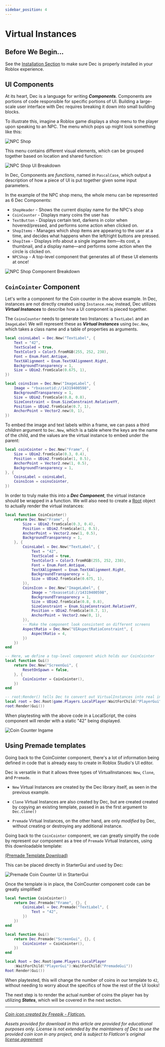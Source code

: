 ```yaml
---
sidebar_position: 4
---
```


# Virtual Instances

## Before We Begin...

See the [Installation Section](../Installation) to make sure Dec is properly
installed in your Roblox experience.

## UI Components

At its heart, Dec is a language for writing ***Components***. Components are
portions of code responsible for specific portions of UI. Building a
large-scale user interface with Dec requires breaking it down into small
building blocks.

To illustrate this, imagine a Roblox game displays a shop menu to the player
upon speaking to an NPC. The menu which pops up might look something like this:

![NPC Shop](/TutorialAssets/Chapter1/VirtualInstance/GecsSeafaringSupplies.jpg)

This menu contains different visual elements, which can be grouped together
based on location and shared function:

![NPC Shop UI Breakdown](/TutorialAssets/Chapter1/VirtualInstance/GecsSeafaringSuppliesComponentBreakdown.jpg)

In Dec, Components are *functions*, named in `PascalCase`, which output a
description of how a piece of UI is put together given some input parameters.

In the example of the NPC shop menu, the whole menu can be represented as 6 Dec
Components:

- `ShopHeader` - Shows the current display name for the NPC's shop
- `CoinCounter` - Displays many coins the user has
- `TextButton` - Displays certain text, darkens in color when hovered/pressed,
and performs some action when clicked on.
- `ShopItems` - Manages which shop items are appearing to the user at a time,
and decides what happens when the left/right buttons are pressed.
- `ShopItem` - Displays info about a single ingame item—its cost, a thumbnail,
and a display name—and performs some action when the circle is clicked on.
- `NPCShop` - A top-level component that generates all of these UI elements
at once!

![NPC Shop Component Breakdown](/TutorialAssets/Chapter1/VirtualInstance/GecsSeafaringSuppliesComponentBreakdown2.jpg)

## `CoinCointer` Component

Let's write a component for the Coin counter in the above example. In Dec,
instances are not directly created using `Instance.new`; instead, Dec utilizes
***Virtual Instances*** to describe how a UI component is pieced together.

The `CoinsCounter` needs to generate two Instances: a `TextLabel` and an
`ImageLabel` We will represent these as ***Virtual Instances*** using
`Dec.New`, which takes a class name and a table of properties as arguments.

```lua
local coinsLabel = Dec.New("TextLabel", {
    Text = "42",
    TextScaled = true,
    TextColor3 = Color3.fromRGB(255, 252, 238),
    Font = Enum.Font.Antique,
    TextXAlignment = Enum.TextXAlignment.Right,
    BackgroundTransparency = 1,
    Size = UDim2.fromScale(0.675, 1),
})
```

```lua
local coinsIcon = Dec.New("ImageLabel", {
    Image = "rbxassetid://14319400598",
    BackgroundTransparency = 1,
    Size = UDim2.fromScale(0.8, 0.8),
    SizeConstraint = Enum.SizeConstraint.RelativeYY,
    Position = UDim2.fromScale(0.7, 1),
    AnchorPoint = Vector2.new(0, 1),
})
```

To embed the image and text labels within a frame, we can pass a third
*children* argument to `Dec.New`, which is a table where the keys are the name
of the child, and the values are the virtual instance to embed under the parent:

```lua
local coinCointer = Dec.New("Frame", {
    Size = UDim2.fromScale(0.3, 0.4),
    Position = UDim2.fromScale(1, 0.5),
    AnchorPoint = Vector2.new(1, 0.5),
    BackgroundTransparency = 1,
}, {
    CoinsLabel = coinsLabel,
    CoinsIcon = coinsCointer,
})
```

In order to truly make this into a ***Dec Component***, the virtual instance
should be wrapped in a function. We will also need to create a [Root](/api/Root)
object to actually render the virtual instances:
```lua
local function CoinCointer()
    return Dec.New("Frame", {
        Size = UDim2.fromScale(0.3, 0.4),
        Position = UDim2.fromScale(1, 0.5),
        AnchorPoint = Vector2.new(1, 0.5),
        BackgroundTransparency = 1,
    }, {
        CoinsLabel = Dec.New("TextLabel", {
            Text = "42",
            TextScaled = true,
            TextColor3 = Color3.fromRGB(255, 252, 238),
            Font = Enum.Font.Antique,
            TextXAlignment = Enum.TextXAlignment.Right,
            BackgroundTransparency = 1,
            Size = UDim2.fromScale(0.675, 1),
        }),
        CoinsIcon = Dec.New("ImageLabel", {
            Image = "rbxassetid://14319400598",
            BackgroundTransparency = 1,
            Size = UDim2.fromScale(0.8, 0.8),
            SizeConstraint = Enum.SizeConstraint.RelativeYY,
            Position = UDim2.fromScale(0.7, 1),
            AnchorPoint = Vector2.new(0, 1),
        }),
        -- Make the component look consistent on different screens
        AspectRatio = Dec.New("UIAspectRatioConstraint", {
            AspectRatio = 4,
        })
    })
end

-- Here, we define a top-level component which holds our CoinCointer
local function Gui()
    return Dec.New("ScreenGui", {
        ResetOnSpawn = false,
    }, {
        CoinCointer = CoinCointer(),
    })
end

-- root:Render() tells Dec to convert out VirtualInstances into real instances
local root = Dec.Root(game.Players.LocalPlayer:WaitForChild("PlayerGui"))
root:Render(Gui())
```

When playtesting with the above code in a LocalScript, the coins component will
render with a static "42" being displayed.

![Coin Counter Ingame](/TutorialAssets/Chapter1/VirtualInstance/CoinCounterIngame.jpg)

## Using Premade templates

Going back to the CoinCointer component, there's a lot of information being
defined in code that is already easy to create in Roblox Studio's UI editor.

Dec is versatile in that it allows three types of VirtualInstances: `New`,
`Clone`, and `Premade`.

- `New` Virtual Instances are created by the Dec library itself, as seen in the
previous example.

- `Clone` Virtual Instances are also created by Dec, but are created created by
copying an existing template, passed in as the first argument to `Dec.Clone()`

- `Premade` Virtual Instances, on the other hand, are only *modified* by Dec,
without creating or destroying any additional instance.

Going back to the `CoinCointer` component, we can greatly simplify the code by
represent our component as a tree of `Premade` Virtual Instances, using this
downloadable template:

<a href="/TutorialAssets/Chapter1/VirtualInstance/PremadeCoinCounter.rbxmx" download target="_blank">(Premade Template Download)</a>

This can be placed directly in StarterGui and used by Dec:

![Premade Coin Counter UI in StarterGui](/TutorialAssets/Chapter1/VirtualInstance/PremadeCoinCounterScreenshot.jpg)

Once the template is in place, the CoinCounter component code can be greatly
simplified!

```lua
local function CoinCointer()
    return Dec.Premade("Frame", {}, {
        CoinsLabel = Dec.Premade("TextLabel", {
            Text = "42",
        })
    })
end

local function Gui()
    return Dec.Premade("ScreenGui", {}, {
        CoinCointer = CoinCointer(),
    })
end

local Root = Dec.Root(game.Players.LocalPlayer
	:WaitForChild("PlayerGui"):WaitForChild("PremadeGui"))
Root:Render(Gui())
```

When playtested, this will change the number of coins in our template to `42`,
without needing to worry about the specifics of how the rest of the UI looks!

The next step is to render the actual number of coins the player has by
utilizing ***States***, which will be covered in the next section.

----

*[Coin icon created by Freepik - Flaticon.](https://www.flaticon.com/free-icons/coin)*

*Assets provided for download in this article are provided for educational
purposes only. License is not extended by the maintainers of Dec to use the
provided coin icon in any project, and is subject to FlatIcon's original
[license agreement](https://www.freepikcompany.com/legal#nav-flaticon-agreement)*